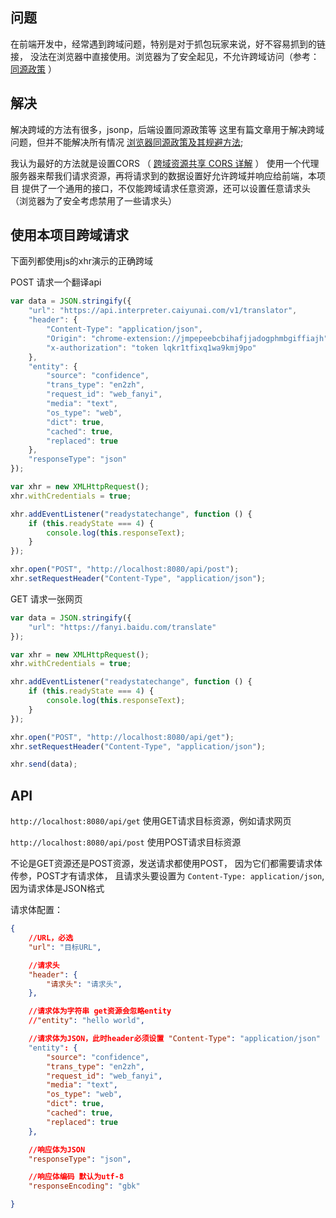 ## 问题
在前端开发中，经常遇到跨域问题，特别是对于抓包玩家来说，好不容易抓到的链接，
没法在浏览器中直接使用。浏览器为了安全起见，不允许跨域访问（参考： 
[同源政策](https://developer.mozilla.org/zh-CN/docs/Web/Security/Same-origin_policy)
）

## 解决
解决跨域的方法有很多，jsonp，后端设置同源政策等
这里有篇文章用于解决跨域问题，但并不能解决所有情况
[浏览器同源政策及其规避方法](http://www.ruanyifeng.com/blog/2016/04/same-origin-policy.html);

我认为最好的方法就是设置CORS （
[跨域资源共享 CORS 详解](http://www.ruanyifeng.com/blog/2016/04/cors.html)
）
使用一个代理服务器来帮我们请求资源，再将请求到的数据设置好允许跨域并响应给前端，本项目
提供了一个通用的接口，不仅能跨域请求任意资源，还可以设置任意请求头（浏览器为了安全考虑禁用了一些请求头）

## 使用本项目跨域请求

下面列都使用js的xhr演示的正确跨域

POST 请求一个翻译api

```js
var data = JSON.stringify({
    "url": "https://api.interpreter.caiyunai.com/v1/translator",
    "header": {
        "Content-Type": "application/json",
        "Origin": "chrome-extension://jmpepeebcbihafjjadogphmbgiffiajh",
        "x-authorization": "token lqkr1tfixq1wa9kmj9po"
    },
    "entity": {
        "source": "confidence",
        "trans_type": "en2zh",
        "request_id": "web_fanyi",
        "media": "text",
        "os_type": "web",
        "dict": true,
        "cached": true,
        "replaced": true
    },
    "responseType": "json"
});

var xhr = new XMLHttpRequest();
xhr.withCredentials = true;

xhr.addEventListener("readystatechange", function () {
    if (this.readyState === 4) {
        console.log(this.responseText);
    }
});

xhr.open("POST", "http://localhost:8080/api/post");
xhr.setRequestHeader("Content-Type", "application/json");

```

GET 请求一张网页

```js
var data = JSON.stringify({
    "url": "https://fanyi.baidu.com/translate"
});

var xhr = new XMLHttpRequest();
xhr.withCredentials = true;

xhr.addEventListener("readystatechange", function () {
    if (this.readyState === 4) {
        console.log(this.responseText);
    }
});

xhr.open("POST", "http://localhost:8080/api/get");
xhr.setRequestHeader("Content-Type", "application/json");

xhr.send(data);
```


## API

`http://localhost:8080/api/get` 使用GET请求目标资源，例如请求网页

`http://localhost:8080/api/post` 使用POST请求目标资源

不论是GET资源还是POST资源，发送请求都使用POST，
因为它们都需要请求体传参，POST才有请求体，
且请求头要设置为 `Content-Type: application/json`,
因为请求体是JSON格式

请求体配置：
```json
{
    //URL，必选
    "url": "目标URL",

    //请求头
    "header": {
        "请求头": "请求头",
    },

    //请求体为字符串 get资源会忽略entity
    //"entity": "hello world",

    //请求体为JSON，此时header必须设置 "Content-Type": "application/json"
    "entity": {
        "source": "confidence",
        "trans_type": "en2zh",
        "request_id": "web_fanyi",
        "media": "text",
        "os_type": "web",
        "dict": true,
        "cached": true,
        "replaced": true
    },

    //响应体为JSON 
    "responseType": "json",

    //响应体编码 默认为utf-8
    "responseEncoding": "gbk"

}
```


